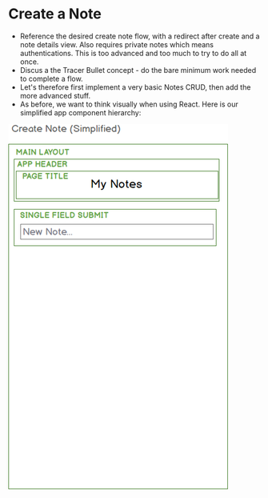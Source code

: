 # Create a Note
- Reference the desired create note flow, with a redirect after create and a note details view. Also requires private notes which means authentications.  This is too advanced and too much to try to do all at once.
- Discus a the Tracer Bullet concept - do the bare minimum work needed to complete a flow.
- Let's therefore first implement a very basic Notes CRUD, then add the more advanced stuff.
- As before, we want to think visually when using React.  Here is our simplified app component hierarchy:

![Create note - simplified](images/create-note-simplified.png)

